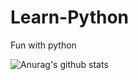 # Learn-Python
Fun with python

![Anurag's github stats](https://github-readme-stats.vercel.app/api?username=anuraghazra&theme=dark&show_icons=true)
